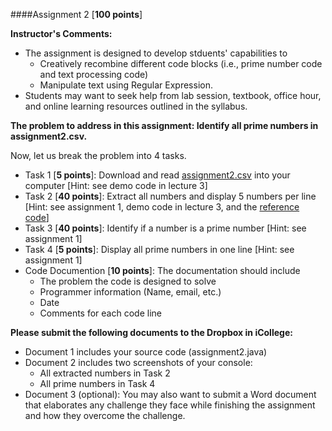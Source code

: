 ####Assignment 2 [**100 points**]

**Instructor's Comments:** 

+ The assignment is designed to develop stduents' capabilities to 
  + Creatively recombine different code blocks (i.e., prime number code and text processing code)
  + Manipulate text using Regular Expression.
+ Students may want to seek help from lab session, textbook, office hour, and online learning resources outlined in the syllabus.



**The problem to address in this assignment: Identify all prime numbers in assignment2.csv.**

Now, let us break the problem into 4 tasks.
+ Task 1 [**5 points**]: Download and read [assignment2.csv](https://www.dropbox.com/s/p61p387br7hts16/assignment2.csv?dl=0) into your computer  [Hint: see demo code in lecture 3]
+ Task 2 [**40 points**]: Extract all numbers and display 5 numbers per line [Hint: see assignment 1, demo code in lecture 3, and the [reference code]()]
+ Task 3 [**40 points**]: Identify if a number is a prime number [Hint: see assignment 1]
+ Task 4 [**5 points**]: Display all prime numbers in one line [Hint: see assignment 1]
+ Code Documention [**10 points**]: The documentation should include
  + The problem the code is designed to solve
  + Programmer information (Name, email, etc.)
  + Date
  + Comments for each code line



**Please submit the following documents to  the Dropbox in iCollege:**
+ Document 1 includes your source code (assignment2.java)
+ Document 2 includes two screenshots of your console:
  + All extracted numbers in Task 2
  + All prime numbers in Task 4 
+ Document 3 (optional): You may also want to submit a Word document that elaborates any challenge they face while finishing the assignment and how they overcome the challenge.


